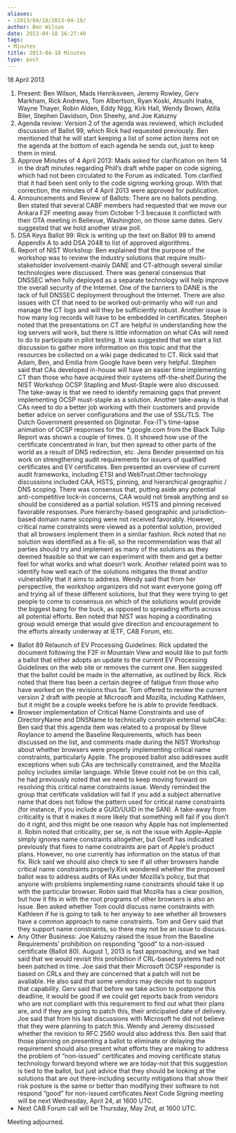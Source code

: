 ```yaml
---
aliases:
- /2013/04/18/2013-04-18/
author: Ben Wilson
date: 2013-04-18 16:27:40
tags:
- Minutes
title: 2013-04-18 Minutes
type: post
---
```


18 April 2013

1. Present: Ben Wilson, Mads Henriksveen, Jeremy Rowley, Gerv Markham, Rick Andrews, Tom Albertson, Ryan Koski, Atsushi Inaba, Wayne Thayer, Robin Alden, Eddy Nigg, Kirk Hall, Wendy Brown, Atilla Biler, Stephen Davidson, Don Sheehy, and Joe Kaluzny
1. Agenda review: Version 2 of the agenda was reviewed, which included discussion of Ballot 99, which Rick had requested previously. Ben mentioned that he will start keeping a list of some action items not on the agenda at the bottom of each agenda he sends out, just to keep them in mind.
1. Approve Minutes of 4 April 2013: Mads asked for clarification on Item 14 in the draft minutes regarding Phill’s draft white paper on code signing, which had not been circulated to the Forum as indicated. Tom clarified that it had been sent only to the code signing working group. With that correction, the minutes of 4 April 2013 were approved for publication.
1. Announcements and Review of Ballots: There are no ballots pending. Ben stated that several CABF members had requested that we move our Ankara F2F meeting away from October 1-3 because it conflicted with their OTA meeting in Bellevue, Washington, on those same dates. Gerv suggested that we hold another straw poll.
1. DSA Keys Ballot 99: Rick is writing up the text on Ballot 99 to amend Appendix A to add DSA 2048 to list of approved algorithms.
1. Report of NIST Workshop: Ben explained that the purpose of the workshop was to review the industry solutions that require multi-stakeholder involvement-mainly DANE and CT-although several similar technologies were discussed. There was general consensus that DNSSEC when fully deployed as a separate technology will help improve the overall security of the Internet. One of the barriers to DANE is the lack of full DNSSEC deployment throughout the Internet. There are also issues with CT that need to be worked out-primarily who will run and manage the CT logs and will they be sufficiently robust. Another issue is how many log records will have to be embedded in certificates. Stephen noted that the presentations on CT are helpful in understanding how the log servers will work, but there is little information on what CAs will need to do to participate in pilot testing. It was suggested that we start a list discussion to gather more information on this topic and that the resources be collected on a wiki page dedicated to CT. Rick said that Adam, Ben, and Emilia from Google have been very helpful. Stephen said that CAs developed in-house will have an easier time implementing CT than those who have acquired their systems off-the-shelf.During the NIST Workshop OCSP Stapling and Must-Staple were also discussed. The take-away is that we need to identify remaining gaps that prevent implementing OCSP must-staple as a solution. Another take-away is that CAs need to do a better job working with their customers and provide better advice on server configurations and the use of SSL/TLS. The Dutch Government presented on Diginotar. Fox-IT’s time-lapse animation of OCSP responses for the \*.google.com from the Black Tulip Report was shown a couple of times. (). It showed how use of the certificate concentrated in Iran, but then spread to other parts of the world as a result of DNS redirection, etc. Jens Bender presented on his work on strengthening audit requirements for issuers of qualified certificates and EV certificates. Ben presented an overview of current audit frameworks, including ETSI and WebTrust.Other technology discussions included CAA, HSTS, pinning, and hierarchical geographic / DNS scoping. There was consensus that, putting aside any potential anti-competitive lock-in concerns, CAA would not break anything and so should be considered as a partial solution. HSTS and pinning received favorable responses. Pure hierarchy-based geographic and jurisdiction-based domain name scoping were not received favorably. However, critical name constraints were viewed as a potential solution, provided that all browsers implement them in a similar fashion. Rick noted that no solution was identified as a fix-all, so the recommendation was that all parties should try and implement as many of the solutions as they deemed feasible so that we can experiment with them and get a better feel for what works and what doesn’t work. Another related point was to identify how well each of the solutions mitigates the threat and/or vulnerability that it aims to address.
   Wendy said that from her perspective, the workshop organizers did not want everyone going off and trying all of these different solutions, but that they were trying to get people to come to consensus on which of the solutions would provide the biggest bang for the buck, as opposed to spreading efforts across all potential efforts. Ben noted that NIST was hoping a coordinating group would emerge that would give direction and encouragement to the efforts already underway at IETF, CAB Forum, etc.

- Ballot 89 Relaunch of EV Processing Guidelines: Rick updated the document following the F2F in Mountain View and would like to put forth a ballot that either adopts an update to the current EV Processing Guidelines on the web site or removes the current one. Ben suggested that the ballot could be made in the alternative, as outlined by Rick. Rick noted that there has been a certain degree of fatigue from those who have worked on the revisions thus far. Tom offered to review the current version 2 draft with people at Microsoft and Mozilla, including Kathleen, but it might be a couple weeks before he is able to provide feedback.
- Browser implementation of Critical Name Constraints and use of DirectoryName and DNSName to technically constrain external subCAs: Ben said that this agenda item was related to a proposal by Steve Roylance to amend the Baseline Requirements, which has been discussed on the list, and comments made during the NIST Workshop about whether browsers were properly implementing critical name constraints, particularly Apple. The proposed ballot also addresses audit exceptions when sub CAs are technically constrained, and the Mozilla policy includes similar language. While Steve could not be on this call, he had previously noted that we need to keep moving forward on resolving this critical name constraints issue. Wendy reminded the group that certificate validation will fail if you add a subject alternative name that does not follow the pattern used for critical name constraints (for instance, if you include a GUID/UUID in the SAN). A take-away from criticality is that it makes it more likely that something will fail if you don’t do it right, and this might be one reason why Apple has not implemented it. Robin noted that criticality, per se, is not the issue with Apple–Apple simply ignores name constraints altogether, but Geoff has indicated previously that fixes to name constraints are part of Apple’s product plans. However, no one currently has information on the status of that fix. Rick said we should also check to see if all other browsers handle critical name constraints properly.Kirk wondered whether the proposed ballot was to address audits of RAs under Mozilla’s policy, but that anyone with problems implementing name constraints should take it up with the particular browser. Robin said that Mozilla has a clear position, but how it fits in with the root programs of other browsers is also an issue. Ben asked whether Tom could discuss name constraints with Kathleen if he is going to talk to her anyway to see whether all browsers have a common approach to name constraints. Tom and Gerv said that they support name constraints, so there may not be an issue to discuss.
- Any Other Business: Joe Kaluzny raised the issue from the Baseline Requirements’ prohibition on responding “good” to a non-issued certificate (Ballot 80). August 1, 2013 is fast approaching, and we had said that we would revisit this prohibition if CRL-based systems had not been patched in time. Joe said that their Microsoft OCSP responder is based on CRLs and they are concerned that a patch will not be available. He also said that some vendors may decide not to support that capability. Gerv said that before we take action to postpone this deadline, it would be good if we could get reports back from vendors who are not compliant with this requirement to find out what their plans are, and if they are going to patch this, their anticipated date of delivery. Joe said that from his last discussions with Microsoft he did not believe that they were planning to patch this. Wendy and Jeremy discussed whether the revision to RFC 2560 would also address this. Ben said that those planning on presenting a ballot to eliminate or delaying the requirement should also present what efforts they are making to address the problem of “non-issued” certificates and moving certificate status technology forward beyond where we are today-not that this suggestion is tied to the ballot, but just advice that they should be looking at the solutions that are out there-including security mitigations that show their risk posture is the same or better than modifying their software to not respond “good” for non-issued certificates.Next Code Signing meeting will be next Wednesday, April 24, at 1600 UTC.
- Next CAB Forum call will be Thursday, May 2nd, at 1600 UTC.

Meeting adjourned.